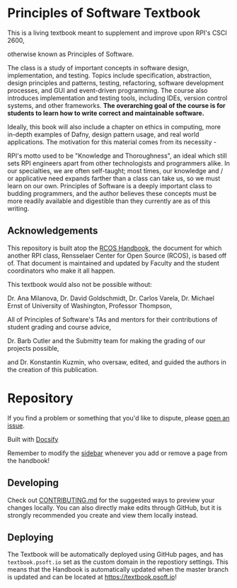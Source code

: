 # Principles of Software Textbook

This is a living textbook meant to supplement and improve upon RPI's CSCI 2600, 

otherwise known as Principles of Software.

The class is a study of important concepts in software design, implementation, and testing. 
Topics include specification, abstraction, design principles and patterns, testing, refactoring, software 
development processes, and GUI and event-driven programming. The course also introduces implementation and 
testing tools, including IDEs, version control systems, and other frameworks. **The overarching goal of the course 
is for students to learn how to write correct and maintainable software.**

Ideally, this book will also include a chapter on ethics in computing, more in-depth examples of Dafny, design pattern
usage, and real world applications.  The motivation for this material comes from its necessity -

RPI's motto used to be "Knowledge and Thoroughness", an ideal which still sets RPI engineers apart from other
technologists and programmers alike.  In our specialties, we are often self-taught; most times,
our knowledge and / or applicative need expands farther than a class can take us, so we must learn on our own.
Principles of Software is a deeply important class to budding programmers, and the author believes these concepts
must be more readily available and digestible than they currently are as of this writing.  

## Acknowledgements

This repository is built atop the [RCOS Handbook](https://handbook.rcos.io/#/), the document for which another RPI class, Rensselaer Center for Open Source (RCOS), is based off of.  That document is maintained and updated by Faculty and the student coordinators who make it all happen.

This textbook would also not be possible without:

Dr. Ana Milanova,
Dr. David Goldschmidt,
Dr. Carlos Varela,
Dr. Michael Ernst of University of Washington,
Professor Thompson,

All of Principles of Software's TAs and mentors for their contributions of student grading and course advice,

Dr. Barb Cutler and the Submitty team for making the grading of our projects possible,

and Dr. Konstantin Kuzmin, who oversaw, edited, and guided the authors in the creation of this publication.

# Repository

If you find a problem or something that you'd like to dispute, please [open an issue](https://github.com/alicebibaud/Principles-of-Software/issues/new).

Built with [Docsify](https://docsify.js.org)

Remember to modify the [sidebar](https://github.com/alicebibaud/Principles-of-Software/blob/master/docs/_sidebar.md) whenever you add or remove a page from the handbook!

## Developing

Check out [CONTRIBUTING.md](./CONTRIBUTING.md) for the suggested ways to preview your changes locally. You can also directly make edits through GitHub, but it is strongly recommended you create and view them locally instead.

## Deploying

The Textbook will be automatically deployed using GitHub pages, and has `textbook.psoft.io` set as the custom domain in the repostiory settings. This means that the Handbook is automatically updated when the master branch is updated and can be located at <https://textbook.psoft.io>!

